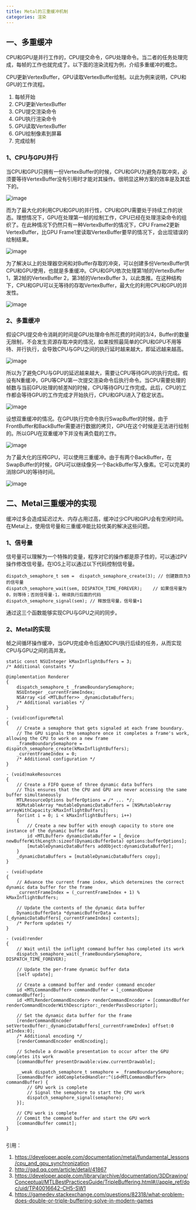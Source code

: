 ```yaml
---
title: Metal的三重缓冲机制
categories: 渲染
---
```

## 一、多重缓冲
CPU和GPU是并行工作的，CPU提交命令，GPU处理命令。当二者的任务处理完成，每帧的工作也就完成了。以下面的渲染流程为例，介绍多重缓冲的概念。

CPU更新VertexBuffer，GPU读取VertexBuffer绘制。以此为例来说明，CPU和GPU的工作流程。

1. 每帧开始
2. CPU更新VertexBuffer
3. CPU提交渲染命令
4. GPU执行渲染命令
5. GPU读取VertexBuffer
6. GPU绘制像素到屏幕
7. 完成绘制

### 1、CPU与GPU并行
当CPU和GPU只拥有一份VertexBuffer的时候，CPU和GPU为避免存取冲突，必须要等待VertexBuffer没有引用时才能对其操作。很明显这种方案的效率是及其低下的。

![image](https://docs-assets.developer.apple.com/published/d9dc44d823/77a3d759-a808-4e69-81f1-3bb2fa24e545.png)

而为了最大化的利用CPU和GPU的并行性，CPU和GPU需要处于持续工作的状态。理想情况下，GPU在处理第一帧的绘制工作，CPU已经在处理渲染命令的组织了。在此种情况下仍然只有一种VertexBuffer的情况下，CPU Frame2更新VertexBuffer，比GPU Frame1里读取VertexBuffer要早的情况下，会出现错误的绘制结果。

![image](https://docs-assets.developer.apple.com/published/9ffae9d282/4add8abb-f845-4ae6-80c1-818cba38f4e4.png)

为了解决以上的处理器空闲和对Buffer存取的冲突，可以创建多份VertexBuffer供CPU和GPU使用，也就是多重缓冲。CPU和GPU依次处理第1帧的VertexBuffer 1，第2帧的VertexBuffer 2，第3帧的VertexBuffer 3，以此类推。在这种结构下，CPU和GPU可以无等待的存取VertexBuffer，最大化的利用CPU和GPU的并发性。

![image](https://developer.apple.com/library/archive/documentation/3DDrawing/Conceptual/MTLBestPracticesGuide/Art/ResourceManagement_TripleBuffering_2x.png)

### 2、多重缓冲
假设CPU提交命令消耗的时间是GPU处理命令所花费的时间的3/4，Buffer的数量无限制，不会发生资源存取冲突的情况，如果按照最简单的CPU和GPU不用等待、并行执行，会导致CPU与GPU之间的执行延时越来越大，即延迟越来越高。

![image](https://i.loli.net/2018/08/02/5b6314eb98ddc.jpg)

所以为了避免CPU与GPU的延迟越来越大，需要让CPU等待GPU的执行完成。假设有N重缓冲，GPU等CPU第一次提交渲染命令后执行命令。当CPU需要处理的帧数与当前GPU处理的帧差N的时候，CPU等待GPU工作完成。此后，CPU的工作都会等待GPU的工作完成才开始执行，CPU和GPU进入了稳定状态。

![image](https://i.loli.net/2018/08/04/5b658a83c410c.jpg)

设想双重缓冲的情况。在GPU执行完命令执行SwapBuffer的时候，由于FrontBuffer和BackBuffer需要进行数据的拷贝，GPU在这个时候是无法进行绘制的。所以GPU在双重缓冲下并没有满负载的工作。

![image](https://i.loli.net/2018/08/02/5b6314f003fa9.jpg)

为了最大化的压榨GPU，可以使用三重缓冲。由于有两个BackBuffer，在SwapBuffer的时候，GPU可以继续像另一个BackBuffer写入像素。它可以完美的消除GPU的等待时间。

![image](https://i.loli.net/2018/08/04/5b658a83cdeac.jpg)

## 二、Metal三重缓冲的实现
缓冲过多会造成延迟过大、内存占用过高，缓冲过少CPU和GPU会有空闲时间。在Metal上，使用信号量和三重缓冲能比较优美的解决这些问题。
### 1、信号量
信号量可以理解为一个特殊的变量，程序对它的操作都是原子性的，可以通过PV操作修改信号量。在IOS上可以通过以下代码控制信号量。
``` obj-c
dispatch_semaphore_t sem =  dispatch_semaphore_create(3); // 创建数目为3的信号量
dispatch_semaphore_wait(sem, DISPATCH_TIME_FOREVER);	// 如果信号量为0，则等待；否则信号量-1，继续执行后面的代码
dispatch_semaphore_signal(sem);	// 释放信号量，信号量+1
```
通过这三个函数能够实现CPU与GPU之间的同步。
### 2、Metal的实现
帧之间循环操作缓冲，当GPU完成命令后通知CPU执行后续的任务，从而实现CPU与GPU之间的高并发。
``` obj-c
static const NSUInteger kMaxInflightBuffers = 3;
/* Additional constants */
 
@implementation Renderer
{
    dispatch_semaphore_t _frameBoundarySemaphore;
    NSUInteger _currentFrameIndex;
    NSArray <id <MTLBuffer>> _dynamicDataBuffers;
    /* Additional variables */
}
 
- (void)configureMetal
{
    // Create a semaphore that gets signaled at each frame boundary.
    // The GPU signals the semaphore once it completes a frame's work, allowing the CPU to work on a new frame
    _frameBoundarySemaphore = dispatch_semaphore_create(kMaxInflightBuffers);
    _currentFrameIndex = 0;
    /* Additional configuration */
}
 
- (void)makeResources
{
    // Create a FIFO queue of three dynamic data buffers
    // This ensures that the CPU and GPU are never accessing the same buffer simultaneously
    MTLResourceOptions bufferOptions = /* ... */;
    NSMutableArray *mutableDynamicDataBuffers = [NSMutableArray arrayWithCapacity:kMaxInflightBuffers];
    for(int i = 0; i < kMaxInflightBuffers; i++)
    {
        // Create a new buffer with enough capacity to store one instance of the dynamic buffer data
        id <MTLBuffer> dynamicDataBuffer = [_device newBufferWithLength:sizeof(DynamicBufferData) options:bufferOptions];
        [mutableDynamicDataBuffers addObject:dynamicDataBuffer];
    }
    _dynamicDataBuffers = [mutableDynamicDataBuffers copy];
}
 
- (void)update
{
    // Advance the current frame index, which determines the correct dynamic data buffer for the frame
    _currentFrameIndex = (_currentFrameIndex + 1) % kMaxInflightBuffers;
 
    // Update the contents of the dynamic data buffer
    DynamicBufferData *dynamicBufferData = [_dynamicDataBuffers[_currentFrameIndex] contents];
    /* Perform updates */
}
 
- (void)render
{
    // Wait until the inflight command buffer has completed its work
    dispatch_semaphore_wait(_frameBoundarySemaphore, DISPATCH_TIME_FOREVER);
 
    // Update the per-frame dynamic buffer data
    [self update];
 
    // Create a command buffer and render command encoder
    id <MTLCommandBuffer> commandBuffer = [_commandQueue commandBuffer];
    id <MTLRenderCommandEncoder> renderCommandEncoder = [commandBuffer renderCommandEncoderWithDescriptor:_renderPassDescriptor];
 
    // Set the dynamic data buffer for the frame
    [renderCommandEncoder setVertexBuffer:_dynamicDataBuffers[_currentFrameIndex] offset:0 atIndex:0];
    /* Additional encoding */
    [renderCommandEncoder endEncoding];
 
    // Schedule a drawable presentation to occur after the GPU completes its work
    [commandBuffer presentDrawable:view.currentDrawable];
 
    __weak dispatch_semaphore_t semaphore = _frameBoundarySemaphore;
    [commandBuffer addCompletedHandler:^(id<MTLCommandBuffer> commandBuffer) {
        // GPU work is complete
        // Signal the semaphore to start the CPU work
        dispatch_semaphore_signal(semaphore);
    }];
 
    // CPU work is complete
    // Commit the command buffer and start the GPU work
    [commandBuffer commit];
}
 
```

引用：
1. https://developer.apple.com/documentation/metal/fundamental_lessons/cpu_and_gpu_synchronization
2. http://gad.qq.com/article/detail/41867
3. https://developer.apple.com/library/archive/documentation/3DDrawing/Conceptual/MTLBestPracticesGuide/TripleBuffering.html#//apple_ref/doc/uid/TP40016642-CH5-SW1
4. https://gamedev.stackexchange.com/questions/82318/what-problem-does-double-or-triple-buffering-solve-in-modern-games